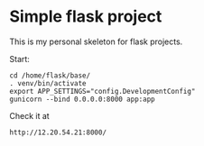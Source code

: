 # Simple flask project

This is my personal skeleton for flask projects.


Start:

	cd /home/flask/base/ 
	. venv/bin/activate
	export APP_SETTINGS="config.DevelopmentConfig"
	gunicorn --bind 0.0.0.0:8000 app:app
	
Check it at 

	http://12.20.54.21:8000/